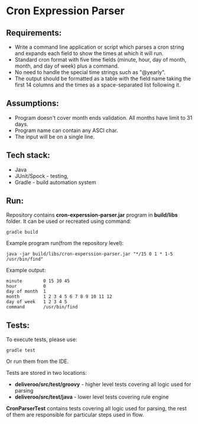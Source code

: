 # Cron Expression Parser

## Requirements:
- Write a command line application or script which parses a cron string and expands each field
  to show the times at which it will run. 
- Standard cron format with five time fields (minute, hour, day of
  month, month, and day of week) plus a command.
- No need to handle the special time strings such as "@yearly". 
- The output should be formatted as a table with the field name taking the first 14 columns and
  the times as a space-separated list following it.

## Assumptions:
- Program doesn't cover month ends validation. All months have limit to 31 days.
- Program name can contain any ASCI char.
- The input will be on a single line.

## Tech stack:
- Java
- JUnit/Spock - testing,
- Gradle - build automation system

## Run:
Repository contains **cron-experssion-parser.jar** program in **build/libs** folder.
It can be used or recreated using command:
```
gradle build
```

Example program run(from the repository level):
```
java -jar build/libs/cron-experssion-parser.jar "*/15 0 1 * 1-5 /usr/bin/find" 
```

Example output:
```
minute        0 15 30 45
hour          0
day of month  1
month         1 2 3 4 5 6 7 8 9 10 11 12
day of week   1 2 3 4 5
command       /usr/bin/find

```

## Tests:
To execute tests, please use:
```
gradle test
```
Or run them from the IDE. 

Tests are stored in two locations:
- **deliveroo/src/test/groovy** - higher level tests covering all logic used for parsing
- **deliveroo/src/test/java** - lower level tests covering rule engine

**CronParserTest** contains tests covering all logic used for parsing, the rest of them are 
responsible for particular steps used in flow.  
